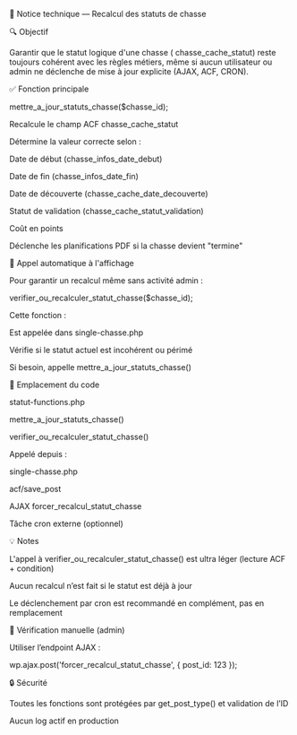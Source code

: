 📘 Notice technique — Recalcul des statuts de chasse

🔍 Objectif

Garantir que le statut logique d'une chasse (
chasse_cache_statut) reste toujours cohérent avec les règles métiers, même si aucun utilisateur ou admin ne déclenche de mise à jour explicite (AJAX, ACF, CRON).

✅ Fonction principale

mettre_a_jour_statuts_chasse($chasse_id);

Recalcule le champ ACF chasse_cache_statut

Détermine la valeur correcte selon :

Date de début (chasse_infos_date_debut)

Date de fin (chasse_infos_date_fin)

Date de découverte (chasse_cache_date_decouverte)

Statut de validation (chasse_cache_statut_validation)

Coût en points

Déclenche les planifications PDF si la chasse devient "termine"

🧠 Appel automatique à l'affichage

Pour garantir un recalcul même sans activité admin :

verifier_ou_recalculer_statut_chasse($chasse_id);

Cette fonction :

Est appelée dans single-chasse.php

Vérifie si le statut actuel est incohérent ou périmé

Si besoin, appelle mettre_a_jour_statuts_chasse()

📄 Emplacement du code

statut-functions.php

mettre_a_jour_statuts_chasse()

verifier_ou_recalculer_statut_chasse()

Appelé depuis :

single-chasse.php

acf/save_post

AJAX forcer_recalcul_statut_chasse

Tâche cron externe (optionnel)

💡 Notes

L'appel à verifier_ou_recalculer_statut_chasse() est ultra léger (lecture ACF + condition)

Aucun recalcul n’est fait si le statut est déjà à jour

Le déclenchement par cron est recommandé en complément, pas en remplacement

🧪 Vérification manuelle (admin)

Utiliser l’endpoint AJAX :

wp.ajax.post('forcer_recalcul_statut_chasse', { post_id: 123 });

🔒 Sécurité

Toutes les fonctions sont protégées par get_post_type() et validation de l’ID

Aucun log actif en production


